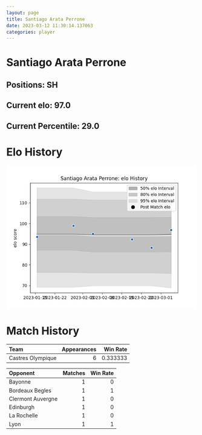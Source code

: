 ```yaml
---  
layout: page  
title: Santiago Arata Perrone  
date: 2023-03-12 11:30:14.137063  
categories: player  
---
```

# Santiago Arata Perrone

## Positions: SH

## Current elo: 97.0

## Current Percentile: 29.0

# Elo History


![elo history](history_SantiagoArataPerrone.png)
# Match History


| Team              |   Appearances |   Win Rate |
|:------------------|--------------:|-----------:|
| Castres Olympique |             6 |   0.333333 |

| Opponent          |   Matches |   Win Rate |
|:------------------|----------:|-----------:|
| Bayonne           |         1 |          0 |
| Bordeaux Begles   |         1 |          1 |
| Clermont Auvergne |         1 |          0 |
| Edinburgh         |         1 |          0 |
| La Rochelle       |         1 |          0 |
| Lyon              |         1 |          1 |
